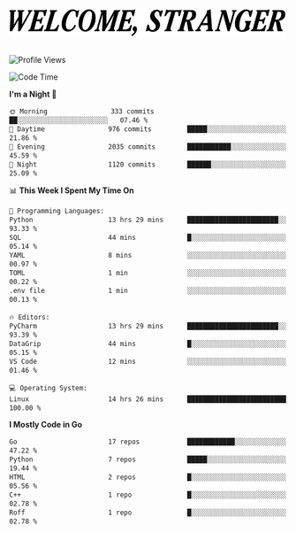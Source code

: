 <div>
  <picture>
    <source media="(prefers-color-scheme: dark)" srcset="./headers/welcome_white.png">
    <img alt="WELCOME, STRANGER" src="./headers/welcome.png" width="500">
  </picture>
</div>

<br>

![Profile Views](https://komarev.com/ghpvc/?username=darleet&color=blue)

<!--START_SECTION:waka-->
![Code Time](http://img.shields.io/badge/Code%20Time-821%20hrs%2023%20mins-blue)

**I'm a Night 🦉** 

```text
🌞 Morning                333 commits         ██░░░░░░░░░░░░░░░░░░░░░░░   07.46 % 
🌆 Daytime                976 commits         █████░░░░░░░░░░░░░░░░░░░░   21.86 % 
🌃 Evening                2035 commits        ███████████░░░░░░░░░░░░░░   45.59 % 
🌙 Night                  1120 commits        ██████░░░░░░░░░░░░░░░░░░░   25.09 % 
```


📊 **This Week I Spent My Time On** 

```text
💬 Programming Languages: 
Python                   13 hrs 29 mins      ███████████████████████░░   93.33 % 
SQL                      44 mins             █░░░░░░░░░░░░░░░░░░░░░░░░   05.14 % 
YAML                     8 mins              ░░░░░░░░░░░░░░░░░░░░░░░░░   00.97 % 
TOML                     1 min               ░░░░░░░░░░░░░░░░░░░░░░░░░   00.22 % 
.env file                1 min               ░░░░░░░░░░░░░░░░░░░░░░░░░   00.13 % 

🔥 Editors: 
PyCharm                  13 hrs 29 mins      ███████████████████████░░   93.39 % 
DataGrip                 44 mins             █░░░░░░░░░░░░░░░░░░░░░░░░   05.15 % 
VS Code                  12 mins             ░░░░░░░░░░░░░░░░░░░░░░░░░   01.46 % 

💻 Operating System: 
Linux                    14 hrs 26 mins      █████████████████████████   100.00 % 
```

**I Mostly Code in Go** 

```text
Go                       17 repos            ████████████░░░░░░░░░░░░░   47.22 % 
Python                   7 repos             █████░░░░░░░░░░░░░░░░░░░░   19.44 % 
HTML                     2 repos             █░░░░░░░░░░░░░░░░░░░░░░░░   05.56 % 
C++                      1 repo              █░░░░░░░░░░░░░░░░░░░░░░░░   02.78 % 
Roff                     1 repo              █░░░░░░░░░░░░░░░░░░░░░░░░   02.78 % 
```




<!--END_SECTION:waka-->
